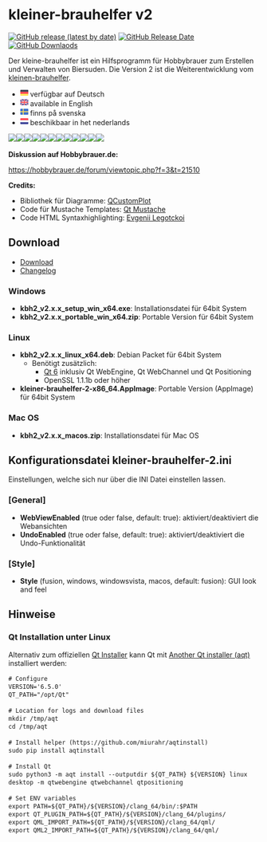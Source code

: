 # kleiner-brauhelfer v2
[![GitHub release (latest by date)](https://img.shields.io/github/v/release/kleiner-brauhelfer/kleiner-brauhelfer-2)](https://github.com/kleiner-brauhelfer/kleiner-brauhelfer-2/releases/latest/)
[![GitHub Release Date](https://img.shields.io/github/release-date/kleiner-brauhelfer/kleiner-brauhelfer-2)](https://github.com/kleiner-brauhelfer/kleiner-brauhelfer-2/releases/latest/)
[![GitHub Downlaods](https://img.shields.io/github/downloads/kleiner-brauhelfer/kleiner-brauhelfer-2/total)](https://github.com/kleiner-brauhelfer/kleiner-brauhelfer-2/releases/latest/)

Der kleine-brauhelfer ist ein Hilfsprogramm für Hobbybrauer zum Erstellen und Verwalten von Biersuden. Die Version 2 ist die Weiterentwicklung vom [kleinen-brauhelfer](http://github.com/Gremmel/kleiner-brauhelfer).

- <img src="doc/lang/de.svg" width="16"> verfügbar auf Deutsch
- <img src="doc/lang/en.svg" width="16"> available in English
- <img src="doc/lang/se.svg" width="16"> finns på svenska
- <img src="doc/lang/nl.svg" width="16"> beschikbaar in het nederlands

<img src="doc/sudauswahl.png" width="240"><img src="doc/rezept.png" width="240"><img src="doc/braudaten.png" width="240"><img src="doc/abfuelldaten.png" width="240"><img src="doc/gaerverlauf.png" width="240"><img src="doc/spickzettel.png" width="240"><img src="doc/zusammenfassung.png" width="240"><img src="doc/etikett.png" width="240"><img src="doc/bewertung.png" width="240"><img src="doc/brauuebersicht.png" width="240"><img src="doc/ausruestung.png" width="240"><img src="doc/rohstoffe.png" width="240">

**Diskussion auf Hobbybrauer.de:**

https://hobbybrauer.de/forum/viewtopic.php?f=3&t=21510

**Credits:**
- Bibliothek für Diagramme: [QCustomPlot](http://www.qcustomplot.com)
- Code für Mustache Templates: [Qt Mustache](http://github.com/robertknight/qt-mustache)
- Code HTML Syntaxhighlighting: [Evgenii Legotckoi](http://evileg.com/en/post/218/)


## Download
- [Download](https://github.com/kleiner-brauhelfer/kleiner-brauhelfer-2/releases/latest/)
- [Changelog](CHANGELOG.md)

### Windows
- **kbh2_v2.x.x_setup_win_x64.exe**: Installationsdatei für 64bit System
- **kbh2_v2.x.x_portable_win_x64.zip**: Portable Version für 64bit System

### Linux
- **kbh2_v2.x.x_linux_x64.deb**: Debian Packet für 64bit System
  - Benötigt zusätzlich:
    - [Qt 6](https://www.qt.io/download-qt-installer) inklusiv Qt WebEngine, Qt WebChannel und Qt Positioning
    - OpenSSL 1.1.1b oder höher
- **kleiner-brauhelfer-2-x86_64.AppImage**: Portable Version (AppImage) für 64bit System
  
### Mac OS
- **kbh2_v2.x.x_macos.zip**: Installationsdatei für Mac OS


## Konfigurationsdatei kleiner-brauhelfer-2.ini
Einstellungen, welche sich nur über die INI Datei einstellen lassen.

### [General]
- **WebViewEnabled** (true oder false, default: true): aktiviert/deaktiviert die Webansichten
- **UndoEnabled** (true oder false, default: true): aktiviert/deaktiviert die Undo-Funktionalität 

### [Style]
- **Style** (fusion, windows, windowsvista, macos, default: fusion): GUI look and feel


## Hinweise

### Qt Installation unter Linux
Alternativ zum offiziellen [Qt Installer](http://www.qt.io/download-qt-installer) kann Qt mit [Another Qt installer (aqt)](http://github.com/miurahr/aqtinstall) installiert werden:
```
# Configure
VERSION='6.5.0'
QT_PATH="/opt/Qt"

# Location for logs and download files
mkdir /tmp/aqt
cd /tmp/aqt

# Install helper (https://github.com/miurahr/aqtinstall)
sudo pip install aqtinstall

# Install Qt
sudo python3 -m aqt install --outputdir ${QT_PATH} ${VERSION} linux desktop -m qtwebengine qtwebchannel qtpositioning

# Set ENV variables
export PATH=${QT_PATH}/${VERSION}/clang_64/bin/:$PATH
export QT_PLUGIN_PATH=${QT_PATH}/${VERSION}/clang_64/plugins/
export QML_IMPORT_PATH=${QT_PATH}/${VERSION}/clang_64/qml/
export QML2_IMPORT_PATH=${QT_PATH}/${VERSION}/clang_64/qml/
```
